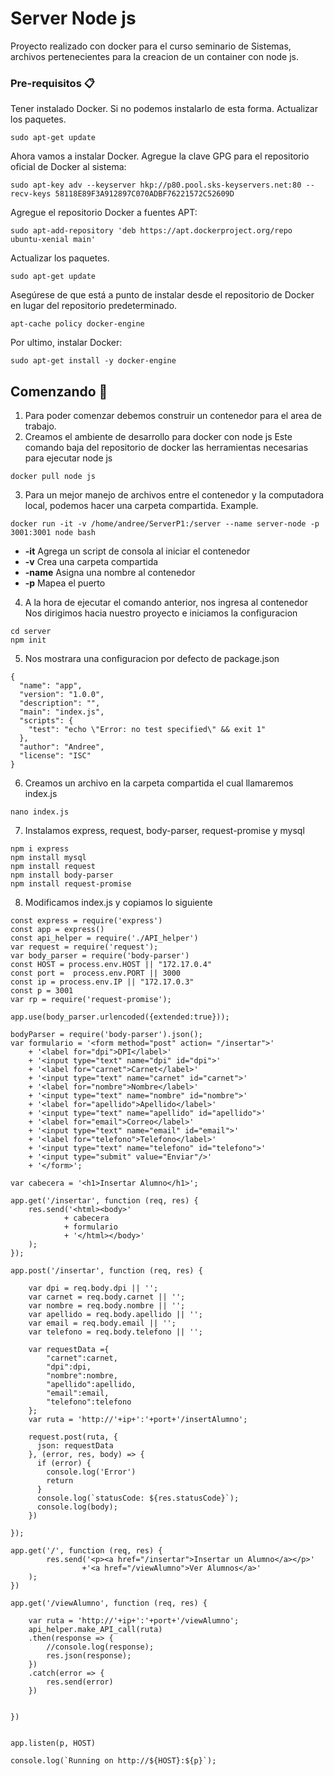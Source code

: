 # Server Node js
Proyecto realizado con docker para el curso seminario de Sistemas, archivos pertenecientes para la creacion 
de un container con node js.


### Pre-requisitos 📋
Tener instalado Docker.
Si no podemos instalarlo de esta forma.
Actualizar los paquetes.
```
sudo apt-get update
```
Ahora vamos a instalar Docker. Agregue la clave GPG para el repositorio oficial de Docker al sistema:
```
sudo apt-key adv --keyserver hkp://p80.pool.sks-keyservers.net:80 --recv-keys 58118E89F3A912897C070ADBF76221572C52609D
```
Agregue el repositorio Docker a fuentes APT:
```
sudo apt-add-repository 'deb https://apt.dockerproject.org/repo ubuntu-xenial main'
```
Actualizar los paquetes.
```
sudo apt-get update
```
Asegúrese de que está a punto de instalar desde el repositorio de Docker en lugar del repositorio predeterminado.
```
apt-cache policy docker-engine
```
Por ultimo, instalar Docker:
```
sudo apt-get install -y docker-engine
```

## Comenzando 🚀

1. Para poder comenzar debemos construir un contenedor para el area de  trabajo.
2. Creamos el ambiente de desarrollo para docker con node js
Este comando baja del repositorio de docker las herramientas necesarias para ejecutar node js
```
docker pull node js
```
3. Para un mejor manejo de archivos entre el contenedor y la computadora local, podemos hacer una carpeta compartida.
Example.
```
docker run -it -v /home/andree/ServerP1:/server --name server-node -p 3001:3001 node bash
```
* **-it** Agrega un script de consola al iniciar el contenedor
* **-v** Crea una carpeta compartida
* **-name** Asigna una nombre al contenedor
* **-p** Mapea el puerto

4. A la hora de ejecutar el comando anterior, nos ingresa al contenedor
Nos dirigimos hacia nuestro proyecto e iniciamos la configuracion
```
cd server
npm init
```
5. Nos mostrara una configuracion por defecto de package.json
```
{
  "name": "app",
  "version": "1.0.0",
  "description": "",
  "main": "index.js",
  "scripts": {
    "test": "echo \"Error: no test specified\" && exit 1"
  },
  "author": "Andree",
  "license": "ISC"
}
```
6. Creamos un archivo en la carpeta compartida el cual llamaremos index.js
```
nano index.js
```
7. Instalamos express, request, body-parser, request-promise y mysql
```
npm i express
npm install mysql
npm install request
npm install body-parser
npm install request-promise
```
8. Modificamos index.js y copiamos lo siguiente
```
const express = require('express')
const app = express()
const api_helper = require('./API_helper')
var request = require('request');
var body_parser = require('body-parser')
const HOST = process.env.HOST || "172.17.0.4"
const port =  process.env.PORT || 3000
const ip = process.env.IP || "172.17.0.3"
const p = 3001
var rp = require('request-promise');

app.use(body_parser.urlencoded({extended:true}));

bodyParser = require('body-parser').json();
var formulario = '<form method="post" action= "/insertar">'
    + '<label for="dpi">DPI</label>'
    + '<input type="text" name="dpi" id="dpi">' 
    + '<label for="carnet">Carnet</label>'
    + '<input type="text" name="carnet" id="carnet">' 
    + '<label for="nombre">Nombre</label>'
    + '<input type="text" name="nombre" id="nombre">' 
    + '<label for="apellido">Apellido</label>'
    + '<input type="text" name="apellido" id="apellido">'    
    + '<label for="email">Correo</label>'
    + '<input type="text" name="email" id="email">'  
    + '<label for="telefono">Telefono</label>'
    + '<input type="text" name="telefono" id="telefono">'  
    + '<input type="submit" value="Enviar"/>'
    + '</form>';

var cabecera = '<h1>Insertar Alumno</h1>';

app.get('/insertar', function (req, res) {
    res.send('<html><body>'
            + cabecera
            + formulario
            + '</html></body>'
    );
});

app.post('/insertar', function (req, res) {
 
    var dpi = req.body.dpi || '';
    var carnet = req.body.carnet || '';
    var nombre = req.body.nombre || '';
    var apellido = req.body.apellido || '';
    var email = req.body.email || '';
    var telefono = req.body.telefono || ''; 

    var requestData ={
    	"carnet":carnet,
    	"dpi":dpi,
    	"nombre":nombre,
    	"apellido":apellido,
    	"email":email,
    	"telefono":telefono
    };
    var ruta = 'http://'+ip+':'+port+'/insertAlumno';

    request.post(ruta, {
	  json: requestData
	}, (error, res, body) => {
	  if (error) {
	    console.log('Error')
	    return
	  }
	  console.log(`statusCode: ${res.statusCode}`);
	  console.log(body);
	})

});

app.get('/', function (req, res) {
      	res.send('<p><a href="/insertar">Insertar un Alumno</a></p>'
      			+'<a href="/viewAlumno">Ver Alumnos</a>'
    );
})

app.get('/viewAlumno', function (req, res) {

	var ruta = 'http://'+ip+':'+port+'/viewAlumno';
	api_helper.make_API_call(ruta)
    .then(response => {
    	//console.log(response);
        res.json(response);
    })
    .catch(error => {
        res.send(error)
    })


})


app.listen(p, HOST)

console.log(`Running on http://${HOST}:${p}`);
```

